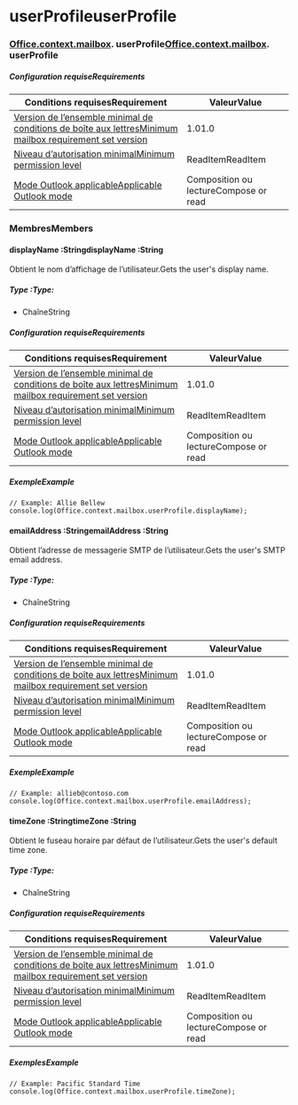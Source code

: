 
# <a name="userprofile"></a><span data-ttu-id="f673c-101">userProfile</span><span class="sxs-lookup"><span data-stu-id="f673c-101">userProfile</span></span>

### <span data-ttu-id="f673c-p101">[Office](Office.md)[.context](Office.context.md)[.mailbox](Office.context.mailbox.md). userProfile</span><span class="sxs-lookup"><span data-stu-id="f673c-p101">[Office](Office.md)[.context](Office.context.md)[.mailbox](Office.context.mailbox.md). userProfile</span></span>

##### <a name="requirements"></a><span data-ttu-id="f673c-104">Configuration requise</span><span class="sxs-lookup"><span data-stu-id="f673c-104">Requirements</span></span>

|<span data-ttu-id="f673c-105">Conditions requises</span><span class="sxs-lookup"><span data-stu-id="f673c-105">Requirement</span></span>| <span data-ttu-id="f673c-106">Valeur</span><span class="sxs-lookup"><span data-stu-id="f673c-106">Value</span></span>|
|---|---|
|[<span data-ttu-id="f673c-107">Version de l’ensemble minimal de conditions de boîte aux lettres</span><span class="sxs-lookup"><span data-stu-id="f673c-107">Minimum mailbox requirement set version</span></span>](/javascript/office/requirement-sets/outlook-api-requirement-sets)| <span data-ttu-id="f673c-108">1.0</span><span class="sxs-lookup"><span data-stu-id="f673c-108">1.0</span></span>|
|[<span data-ttu-id="f673c-109">Niveau d’autorisation minimal</span><span class="sxs-lookup"><span data-stu-id="f673c-109">Minimum permission level</span></span>](https://docs.microsoft.com/outlook/add-ins/understanding-outlook-add-in-permissions)| <span data-ttu-id="f673c-110">ReadItem</span><span class="sxs-lookup"><span data-stu-id="f673c-110">ReadItem</span></span>|
|[<span data-ttu-id="f673c-111">Mode Outlook applicable</span><span class="sxs-lookup"><span data-stu-id="f673c-111">Applicable Outlook mode</span></span>](https://docs.microsoft.com/outlook/add-ins/#extension-points)| <span data-ttu-id="f673c-112">Composition ou lecture</span><span class="sxs-lookup"><span data-stu-id="f673c-112">Compose or read</span></span>|

### <a name="members"></a><span data-ttu-id="f673c-113">Membres</span><span class="sxs-lookup"><span data-stu-id="f673c-113">Members</span></span>

####  <a name="displayname-string"></a><span data-ttu-id="f673c-114">displayName :String</span><span class="sxs-lookup"><span data-stu-id="f673c-114">displayName :String</span></span>

<span data-ttu-id="f673c-115">Obtient le nom d’affichage de l’utilisateur.</span><span class="sxs-lookup"><span data-stu-id="f673c-115">Gets the user's display name.</span></span>

##### <a name="type"></a><span data-ttu-id="f673c-116">Type :</span><span class="sxs-lookup"><span data-stu-id="f673c-116">Type:</span></span>

*   <span data-ttu-id="f673c-117">Chaîne</span><span class="sxs-lookup"><span data-stu-id="f673c-117">String</span></span>

##### <a name="requirements"></a><span data-ttu-id="f673c-118">Configuration requise</span><span class="sxs-lookup"><span data-stu-id="f673c-118">Requirements</span></span>

|<span data-ttu-id="f673c-119">Conditions requises</span><span class="sxs-lookup"><span data-stu-id="f673c-119">Requirement</span></span>| <span data-ttu-id="f673c-120">Valeur</span><span class="sxs-lookup"><span data-stu-id="f673c-120">Value</span></span>|
|---|---|
|[<span data-ttu-id="f673c-121">Version de l’ensemble minimal de conditions de boîte aux lettres</span><span class="sxs-lookup"><span data-stu-id="f673c-121">Minimum mailbox requirement set version</span></span>](/javascript/office/requirement-sets/outlook-api-requirement-sets)| <span data-ttu-id="f673c-122">1.0</span><span class="sxs-lookup"><span data-stu-id="f673c-122">1.0</span></span>|
|[<span data-ttu-id="f673c-123">Niveau d’autorisation minimal</span><span class="sxs-lookup"><span data-stu-id="f673c-123">Minimum permission level</span></span>](https://docs.microsoft.com/outlook/add-ins/understanding-outlook-add-in-permissions)| <span data-ttu-id="f673c-124">ReadItem</span><span class="sxs-lookup"><span data-stu-id="f673c-124">ReadItem</span></span>|
|[<span data-ttu-id="f673c-125">Mode Outlook applicable</span><span class="sxs-lookup"><span data-stu-id="f673c-125">Applicable Outlook mode</span></span>](https://docs.microsoft.com/outlook/add-ins/#extension-points)| <span data-ttu-id="f673c-126">Composition ou lecture</span><span class="sxs-lookup"><span data-stu-id="f673c-126">Compose or read</span></span>|

##### <a name="example"></a><span data-ttu-id="f673c-127">Exemple</span><span class="sxs-lookup"><span data-stu-id="f673c-127">Example</span></span>

```
// Example: Allie Bellew
console.log(Office.context.mailbox.userProfile.displayName);
```

####  <a name="emailaddress-string"></a><span data-ttu-id="f673c-128">emailAddress :String</span><span class="sxs-lookup"><span data-stu-id="f673c-128">emailAddress :String</span></span>

<span data-ttu-id="f673c-129">Obtient l’adresse de messagerie SMTP de l’utilisateur.</span><span class="sxs-lookup"><span data-stu-id="f673c-129">Gets the user's SMTP email address.</span></span>

##### <a name="type"></a><span data-ttu-id="f673c-130">Type :</span><span class="sxs-lookup"><span data-stu-id="f673c-130">Type:</span></span>

*   <span data-ttu-id="f673c-131">Chaîne</span><span class="sxs-lookup"><span data-stu-id="f673c-131">String</span></span>

##### <a name="requirements"></a><span data-ttu-id="f673c-132">Configuration requise</span><span class="sxs-lookup"><span data-stu-id="f673c-132">Requirements</span></span>

|<span data-ttu-id="f673c-133">Conditions requises</span><span class="sxs-lookup"><span data-stu-id="f673c-133">Requirement</span></span>| <span data-ttu-id="f673c-134">Valeur</span><span class="sxs-lookup"><span data-stu-id="f673c-134">Value</span></span>|
|---|---|
|[<span data-ttu-id="f673c-135">Version de l’ensemble minimal de conditions de boîte aux lettres</span><span class="sxs-lookup"><span data-stu-id="f673c-135">Minimum mailbox requirement set version</span></span>](/javascript/office/requirement-sets/outlook-api-requirement-sets)| <span data-ttu-id="f673c-136">1.0</span><span class="sxs-lookup"><span data-stu-id="f673c-136">1.0</span></span>|
|[<span data-ttu-id="f673c-137">Niveau d’autorisation minimal</span><span class="sxs-lookup"><span data-stu-id="f673c-137">Minimum permission level</span></span>](https://docs.microsoft.com/outlook/add-ins/understanding-outlook-add-in-permissions)| <span data-ttu-id="f673c-138">ReadItem</span><span class="sxs-lookup"><span data-stu-id="f673c-138">ReadItem</span></span>|
|[<span data-ttu-id="f673c-139">Mode Outlook applicable</span><span class="sxs-lookup"><span data-stu-id="f673c-139">Applicable Outlook mode</span></span>](https://docs.microsoft.com/outlook/add-ins/#extension-points)| <span data-ttu-id="f673c-140">Composition ou lecture</span><span class="sxs-lookup"><span data-stu-id="f673c-140">Compose or read</span></span>|

##### <a name="example"></a><span data-ttu-id="f673c-141">Exemple</span><span class="sxs-lookup"><span data-stu-id="f673c-141">Example</span></span>

```
// Example: allieb@contoso.com
console.log(Office.context.mailbox.userProfile.emailAddress);
```

####  <a name="timezone-string"></a><span data-ttu-id="f673c-142">timeZone :String</span><span class="sxs-lookup"><span data-stu-id="f673c-142">timeZone :String</span></span>

<span data-ttu-id="f673c-143">Obtient le fuseau horaire par défaut de l’utilisateur.</span><span class="sxs-lookup"><span data-stu-id="f673c-143">Gets the user's default time zone.</span></span>

##### <a name="type"></a><span data-ttu-id="f673c-144">Type :</span><span class="sxs-lookup"><span data-stu-id="f673c-144">Type:</span></span>

*   <span data-ttu-id="f673c-145">Chaîne</span><span class="sxs-lookup"><span data-stu-id="f673c-145">String</span></span>

##### <a name="requirements"></a><span data-ttu-id="f673c-146">Configuration requise</span><span class="sxs-lookup"><span data-stu-id="f673c-146">Requirements</span></span>

|<span data-ttu-id="f673c-147">Conditions requises</span><span class="sxs-lookup"><span data-stu-id="f673c-147">Requirement</span></span>| <span data-ttu-id="f673c-148">Valeur</span><span class="sxs-lookup"><span data-stu-id="f673c-148">Value</span></span>|
|---|---|
|[<span data-ttu-id="f673c-149">Version de l’ensemble minimal de conditions de boîte aux lettres</span><span class="sxs-lookup"><span data-stu-id="f673c-149">Minimum mailbox requirement set version</span></span>](/javascript/office/requirement-sets/outlook-api-requirement-sets)| <span data-ttu-id="f673c-150">1.0</span><span class="sxs-lookup"><span data-stu-id="f673c-150">1.0</span></span>|
|[<span data-ttu-id="f673c-151">Niveau d’autorisation minimal</span><span class="sxs-lookup"><span data-stu-id="f673c-151">Minimum permission level</span></span>](https://docs.microsoft.com/outlook/add-ins/understanding-outlook-add-in-permissions)| <span data-ttu-id="f673c-152">ReadItem</span><span class="sxs-lookup"><span data-stu-id="f673c-152">ReadItem</span></span>|
|[<span data-ttu-id="f673c-153">Mode Outlook applicable</span><span class="sxs-lookup"><span data-stu-id="f673c-153">Applicable Outlook mode</span></span>](https://docs.microsoft.com/outlook/add-ins/#extension-points)| <span data-ttu-id="f673c-154">Composition ou lecture</span><span class="sxs-lookup"><span data-stu-id="f673c-154">Compose or read</span></span>|

##### <a name="example"></a><span data-ttu-id="f673c-155">Exemples</span><span class="sxs-lookup"><span data-stu-id="f673c-155">Example</span></span>

```
// Example: Pacific Standard Time
console.log(Office.context.mailbox.userProfile.timeZone);
```